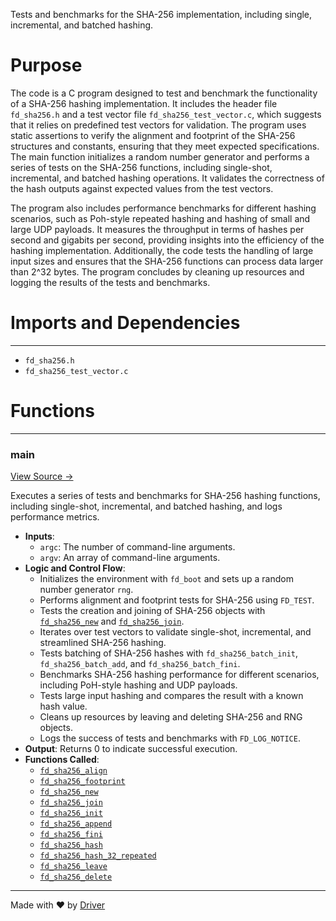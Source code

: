<!--------------------------------------------------------------------------------->
<!-- IMPORTANT: This file is auto-generated by Driver (https://driver.ai). -------->
<!-- Manual edits may be overwritten on future commits. --------------------------->
<!--------------------------------------------------------------------------------->

Tests and benchmarks for the SHA-256 implementation, including single, incremental, and batched hashing.

# Purpose
The code is a C program designed to test and benchmark the functionality of a SHA-256 hashing implementation. It includes the header file `fd_sha256.h` and a test vector file `fd_sha256_test_vector.c`, which suggests that it relies on predefined test vectors for validation. The program uses static assertions to verify the alignment and footprint of the SHA-256 structures and constants, ensuring that they meet expected specifications. The main function initializes a random number generator and performs a series of tests on the SHA-256 functions, including single-shot, incremental, and batched hashing operations. It validates the correctness of the hash outputs against expected values from the test vectors.

The program also includes performance benchmarks for different hashing scenarios, such as Poh-style repeated hashing and hashing of small and large UDP payloads. It measures the throughput in terms of hashes per second and gigabits per second, providing insights into the efficiency of the hashing implementation. Additionally, the code tests the handling of large input sizes and ensures that the SHA-256 functions can process data larger than 2^32 bytes. The program concludes by cleaning up resources and logging the results of the tests and benchmarks.
# Imports and Dependencies

---
- `fd_sha256.h`
- `fd_sha256_test_vector.c`


# Functions

---
### main<!-- {{#callable:main}} -->
[View Source →](<../../../../../src/ballet/sha256/test_sha256.c#L13>)

Executes a series of tests and benchmarks for SHA-256 hashing functions, including single-shot, incremental, and batched hashing, and logs performance metrics.
- **Inputs**:
    - `argc`: The number of command-line arguments.
    - `argv`: An array of command-line arguments.
- **Logic and Control Flow**:
    - Initializes the environment with `fd_boot` and sets up a random number generator `rng`.
    - Performs alignment and footprint tests for SHA-256 using `FD_TEST`.
    - Tests the creation and joining of SHA-256 objects with [`fd_sha256_new`](<fd_sha256.c.md#fd_sha256_new>) and [`fd_sha256_join`](<fd_sha256.c.md#fd_sha256_join>).
    - Iterates over test vectors to validate single-shot, incremental, and streamlined SHA-256 hashing.
    - Tests batching of SHA-256 hashes with `fd_sha256_batch_init`, `fd_sha256_batch_add`, and `fd_sha256_batch_fini`.
    - Benchmarks SHA-256 hashing performance for different scenarios, including PoH-style hashing and UDP payloads.
    - Tests large input hashing and compares the result with a known hash value.
    - Cleans up resources by leaving and deleting SHA-256 and RNG objects.
    - Logs the success of tests and benchmarks with `FD_LOG_NOTICE`.
- **Output**: Returns 0 to indicate successful execution.
- **Functions Called**:
    - [`fd_sha256_align`](<fd_sha256.c.md#fd_sha256_align>)
    - [`fd_sha256_footprint`](<fd_sha256.c.md#fd_sha256_footprint>)
    - [`fd_sha256_new`](<fd_sha256.c.md#fd_sha256_new>)
    - [`fd_sha256_join`](<fd_sha256.c.md#fd_sha256_join>)
    - [`fd_sha256_init`](<fd_sha256.c.md#fd_sha256_init>)
    - [`fd_sha256_append`](<fd_sha256.c.md#fd_sha256_append>)
    - [`fd_sha256_fini`](<fd_sha256.c.md#fd_sha256_fini>)
    - [`fd_sha256_hash`](<fd_sha256.c.md#fd_sha256_hash>)
    - [`fd_sha256_hash_32_repeated`](<fd_sha256.c.md#fd_sha256_hash_32_repeated>)
    - [`fd_sha256_leave`](<fd_sha256.c.md#fd_sha256_leave>)
    - [`fd_sha256_delete`](<fd_sha256.c.md#fd_sha256_delete>)



---
Made with ❤️ by [Driver](https://www.driver.ai/)
